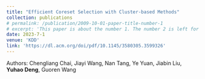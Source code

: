 ```yaml
---
title: "Efficient Coreset Selection with Cluster-based Methods"
collection: publications
# permalink: /publication/2009-10-01-paper-title-number-1
# excerpt: 'This paper is about the number 1. The number 2 is left for future work.'
date: 2023-7-1
venue: 'KDD'
link: 'https://dl.acm.org/doi/pdf/10.1145/3580305.3599326'
---
```

<!-- This paper is about the number 1. The number 2 is left for future work. -->
Authors: Chengliang Chai, Jiayi Wang, Nan Tang, Ye Yuan, Jiabin Liu, **Yuhao Deng**, Guoren Wang


